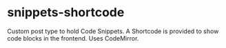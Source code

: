 snippets-shortcode
==================

Custom post type to hold Code Snippets. A Shortcode is provided to show code blocks in the frontend. Uses CodeMirror.
